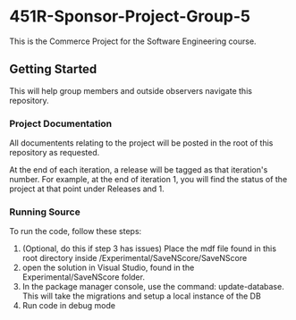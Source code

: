 # 451R-Sponsor-Project-Group-5
This is the Commerce Project for the Software Engineering course.

## Getting Started

This will help group members and outside observers navigate this repository. 

### Project Documentation

All documentents relating to the project will be posted in the root of this repository as requested.

At the end of each iteration, a release will be tagged as that iteration's number. For example, at the end of iteration 1, you will find the status of the project at that point under Releases and 1. 

### Running Source

To run the code, follow these steps:
1) (Optional, do this if step 3 has issues) Place the mdf file found in this root directory inside /Experimental/SaveNScore/SaveNScore
2) open the solution in Visual Studio, found in the Experimental/SaveNScore folder.
3) In the package manager console, use the command: update-database. This will take the migrations and setup a local instance of the DB
4) Run code in debug mode
